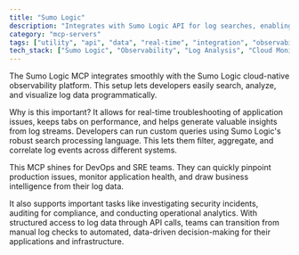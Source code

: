```yaml
---
title: "Sumo Logic"
description: "Integrates with Sumo Logic API for log searches, enabling custom queries and analysis of application logs for troubleshooting and monitoring."
category: "mcp-servers"
tags: ["utility", "api", "data", "real-time", "integration", "observability", "log management", "DevOps", "SRE"]
tech_stack: ["Sumo Logic", "Observability", "Log Analysis", "Cloud Monitoring", "SIEM", "Search Processing Language"]
---
```


The Sumo Logic MCP integrates smoothly with the Sumo Logic cloud-native observability platform. This setup lets developers easily search, analyze, and visualize log data programmatically.

Why is this important? It allows for real-time troubleshooting of application issues, keeps tabs on performance, and helps generate valuable insights from log streams. Developers can run custom queries using Sumo Logic's robust search processing language. This lets them filter, aggregate, and correlate log events across different systems.

This MCP shines for DevOps and SRE teams. They can quickly pinpoint production issues, monitor application health, and draw business intelligence from their log data.

It also supports important tasks like investigating security incidents, auditing for compliance, and conducting operational analytics. With structured access to log data through API calls, teams can transition from manual log checks to automated, data-driven decision-making for their applications and infrastructure.